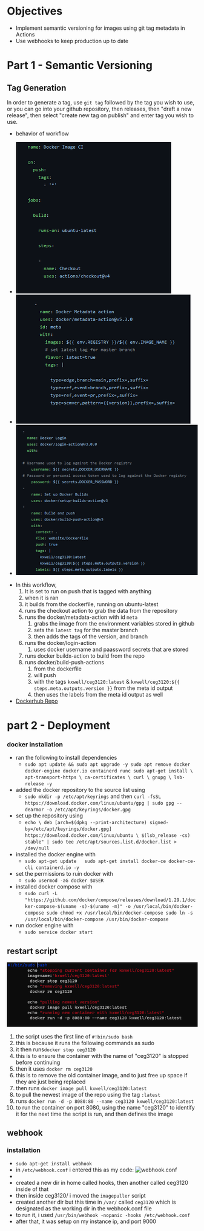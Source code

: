 # Objectives
* Implement semantic versioning for images using git tag metadata in Actions
* Use webhooks to keep production up to date
# Part 1 - Semantic Versioning
## Tag Generation
In order to generate a tag, use `git tag` followed by the tag you wish to use, or you can go into your github repository, then releases, then "draft a new release", then select "create new tag on publish" and enter tag you wish to use.
* behavior of workflow

- ![docker image file1](https://github.com/WSU-kduncan/f23cicd-mkieselhorst/blob/main/docker1.png)
- ![docker image file2](https://github.com/WSU-kduncan/f23cicd-mkieselhorst/blob/main/docker2.png)
- ![docker image file3](https://github.com/WSU-kduncan/f23cicd-mkieselhorst/blob/main/docker3.png)
* In this workflow,
  1. It is set to run on push that is tagged with anything
  2. when it is ran
    1. it builds from the dockerfile, running on ubuntu-latest
    2. runs the checkout action to grab the data from the repository
    3. runs the docker/metadata-action with id `meta`
       1. grabs the image from the environment variables stored in github
       2. sets the `latest tag` for the master branch
       3. then adds the tags of the version, and branch
    4. runs the docker/login-action
       1. uses docker username and paassword secrets that are stored
    5. runs docker buildx-action to build from the repo
    6. runs docker/build-push-actions
       1. from the dockerfile
       2. will push
       3. with the tags `kxwell/ceg3120:latest` & `kxwell/ceg3120:${{ steps.meta.outputs.version }}` from the meta id output
       4. then uses the labels from the meta id output as well
* [Dockerhub Repo](https://hub.docker.com/r/kxwell/ceg3120/tags)

# part 2 - Deployment
### docker installation
*  ran the following to install dependencies
      *  `sudo apt update && sudo apt upgrade -y
sudo apt remove docker docker-engine docker.io containerd runc
    sudo apt-get install \
        apt-transport-https \
        ca-certificates \
        curl \
        gnupg \
        lsb-release -y`
*  added the docker repository to the source list using
      *  `sudo mkdir -p /etc/apt/keyrings` and then `curl -fsSL https://download.docker.com/linux/ubuntu/gpg | sudo gpg --dearmor -o /etc/apt/keyrings/docker.gpg`
*  set up the repository using
      *  `echo \ deb [arch=$(dpkg --print-architecture) signed-by=/etc/apt/keyrings/docker.gpg] https://download.docker.com/linux/ubuntu \ $(lsb_release -cs) stable" | sudo tee /etc/apt/sources.list.d/docker.list > /dev/null`
*  installed the docker engine with
      *  `sudo apt-get update	sudo apt-get install docker-ce docker-ce-cli containerd.io -y`
*  set the permissions to ruin docker with
      *  `sudo usermod -aG docker $USER`
*  installed docker compose with
      *  `sudo curl -L "https://github.com/docker/compose/releases/download/1.29.1/docker-compose-$(uname -s)-$(uname -m)" -o /usr/local/bin/docker-compose sudo chmod +x /usr/local/bin/docker-compose sudo ln -s /usr/local/bin/docker-compose /usr/bin/docker-compose`
*  run docker engine with
      *  `sudo service docker start`
## restart script
![image of pulling script](https://github.com/WSU-kduncan/f23cicd-mkieselhorst/blob/main/imagepuller.png)
1. the script uses the first line of `#!bin/sudo bash`
  1. this is because it runs the following commands as sudo
2. it then runs`docker stop ceg3120`
  1. this is to ensure the container with the name of "ceg3120" is stopped before continuing
3. then it uses `docker rm ceg3120`
  1. this is to remove the old container image, and to just free up space if they are just being replaced
4. then runs `docker image pull kxwell/ceg3120:latest`
  1. to pull the newest image of the repo using the tag `:latest`
5. runs `docker run -d -p 8080:80 --name ceg3120 kxwell/ceg3120:latest`
  1. to run the container on port 8080, using the name "ceg3120" to identify it for the next time the script is run, and then defines the image
## webhook
### installation
* `sudo apt-get install webhook`
* in `/etc/webhook.conf` i entered this as my code:
  ![webhook.conf](placeholder)
* 
* created a new dir in home called hooks, then another called ceg3120 inside of that
* then inside ceg3120/ i moved the `imagepuller` script
* created another dir but this time in `/var/` called `ceg3120` which is designated as the working dir in the webhook.conf file
* to run it, i used `/usr/bin/webhook -nopanic -hooks /etc/webhook.conf`
* after that, it was setup on my instance ip, and port 9000
